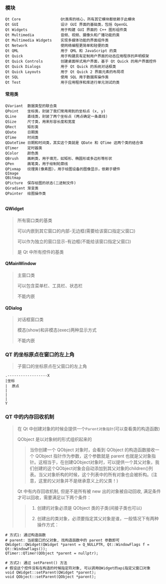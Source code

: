 ### 模块
```
Qt Core                  Qt类库的核心，所有其它模块都依赖于此模块
Qt GUI                   设计 GUI 界面的基础类，包括 OpenGL
Qt Widgets               用于构建 GUI 界面的 C++ 图形组件类
Qt Multimedia            音频、视频、摄像头和广播功能的类
Qt Multimedia Widgets    实现多媒体功能的界面组件类
Qt Network               使网络编程更简单和轻便的类
Qt QML                   用于 QML 和 JavaScript 的类
Qt Quick                 用于构建具有定制用户界面的动态应用程序的声明框架
Qt Quick Controls        创建桌面样式用户界面，基于 Qt Quick 的用户界面控件
Qt Quick Dialogs         用于 Qt Quick 的系统对话框类
Qt Quick Layouts         用于 Qt Quick 2 界面元素的布局项
Qt SQL                   使用 SQL 用于数据库操作类
Qt Test                  用于应用程序和库进行单元测试的类
```

#### 常用类
```
QVariant  数据类型的联合类
QPoint    坐标类，封装了我们常用用到的坐标点 (x, y)
QLine     直线类，封装了两个坐标点 (两点确定一条直线)
QSize     尺寸类，用来形容长度和宽度
QRect     矩形类
QDate     日期类
QTime     时间类
QDateTime 日期和时间类，其实这个类就是 QDate 和 QTime 这两个类的结合体
QTimer    定时器类
QColor    颜色类
QBrush    画刷类，用于填充，如矩形、椭圆形或多边形等形状
QPen      画笔类，用于绘制轮廓线
QPixmap   纹理类(像素图)，用于绘图设备的图像显示，依赖于硬件
QImage 
QBitmap
QPicture  保存绘图的状态(二进制文件)
QGradient 渐变类
QPainter  绘图操作类
   
```

#### QWidget
> 所有窗口类的基类
>
> 可以内嵌到其它窗口的内部-无边框(需要给该窗口指定父窗口)
>
> 可以作为独立的窗口显示-有边框(不能给该窗口指定父窗口)
>
> 是 Qt 中所有控件的基类
>

#### QMainWindow
> 主窗口类
>
> 可以包含菜单栏、工具栏、状态栏
>
> 不能内嵌
>

#### QDialog
> 对话框窗口类
> 
> 模态(show)和非模态(exec)两种显示方式
> 
> 不能内嵌
> 

### QT 的坐标原点在窗口的左上角
> 子窗口的坐标原点在父窗口的左上角

```
.------------------X
|坐标
|  原点
|
|
|
Y
```

### QT 中的内存回收机制
> 在 Qt 中创建对象的时候会提供一个`Parent对象指针`(可以查看类的构造函数)
>
> QObject 是以对象树的形式组织起来的
> >
> > 当你创建一个 QObject 对象时，会看到 QObject 的构造函数接收一个 QObject 指针作为参数，这个参数就是 parent 也就是父对象指针。这相当于，在创建QObject对象时，可以提供一个其父对象，我们创建的这个QObject对象会自动添加到其父对象的children()列表。当父对象析构的时候，这个列表中的所有对象也会被析构。(注意，这里的父对象并不是继承意义上的父类！)
>
> Qt 中有内存回收机制, 但是不是所有被 new 出的对象被自动回收, 满足条件才可以回收，需要满足以下两个条件：
>
> > 1. 创建的对象必须是 QObject 类的子类(间接子类也可以)
> >
> > 2. 创建出的类对象，必须要指定其父对象是谁，一般情况下有两种操作方式：
>

```
# 方式1: 通过构造函数
# parent: 当前窗口的父对象, 找构造函数中的 parent 参数即可
QWidget::QWidget(QWidget *parent = Q_NULLPTR, Qt::WindowFlags f = Qt::WindowFlags());
QTimer::QTimer(QObject *parent = nullptr);

# 方式2: 通过 setParent() 方法
# 假设这个控件没有在构造的时候指定符对象, 可以调用QWidget的api指定父窗口对象
void QWidget::setParent(QWidget *parent);
void QObject::setParent(QObject *parent);
```